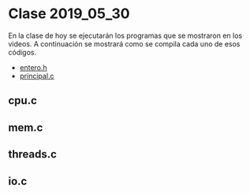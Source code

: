 # Clase 2019_05_30

En la clase de hoy se ejecutarán los programas que se mostraron en los videos. A continuación se mostrará como se compila cada uno de esos códigos.

* [entero.h](entero.h)
* [principal.c](principal.c)

## cpu.c

## mem.c

## threads.c

## io.c

